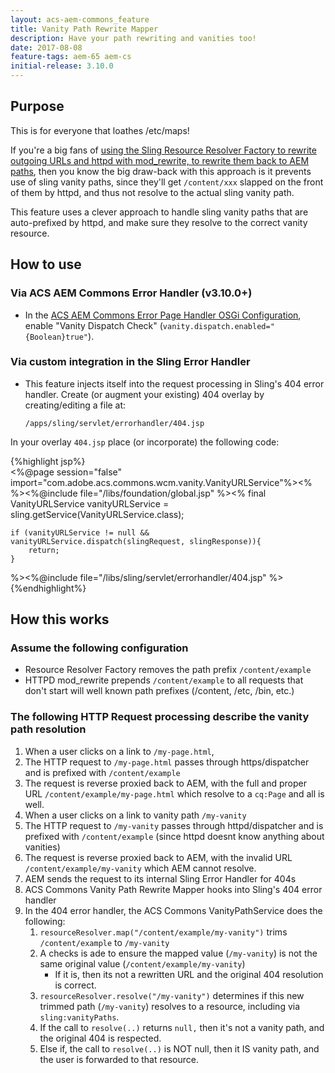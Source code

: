 ```yaml
---
layout: acs-aem-commons_feature
title: Vanity Path Rewrite Mapper
description: Have your path rewriting and vanities too!
date: 2017-08-08
feature-tags: aem-65 aem-cs
initial-release: 3.10.0
---
```


## Purpose

This is for everyone that loathes /etc/maps! 

If you're a big fans of [using the Sling Resource Resolver Factory to rewrite outgoing URLs and httpd with mod_rewrite, to rewrite them back to AEM paths](http://www.cognifide.com/our-blogs/cq/multidomain-cq-mappings-and-apache-configuration/),
then you know the big draw-back with this approach is it prevents use of sling vanity paths, since they'll get `/content/xxx` slapped on the front of them by httpd, 
and thus not resolve to the actual sling vanity path. 

This feature uses a clever approach to handle sling vanity paths that are auto-prefixed by httpd, and make sure they resolve to the correct vanity resource.  

## How to use

### Via ACS AEM Commons Error Handler (v3.10.0+)

* In the [ACS AEM Commons Error Page Handler OSGi Configuration](http://localhost:4502/system/console/configMgr/com.adobe.acs.commons.errorpagehandler.impl.ErrorPageHandlerImpl), enable "Vanity Dispatch Check" (`vanity.dispatch.enabled="{Boolean}true"`).

### Via custom integration in the Sling Error Handler

* This feature injects itself into the request processing in Sling's 404 error handler. Create (or augment your existing) 404 overlay by creating/editing a file at: 

    `/apps/sling/servlet/errorhandler/404.jsp`

In your overlay `404.jsp` place (or incorporate) the following code:

{%highlight jsp%}    
<%@page session="false"
        import="com.adobe.acs.commons.wcm.vanity.VanityURLService"%><%
%><%@include file="/libs/foundation/global.jsp" %><%
    final VanityURLService vanityURLService = sling.getService(VanityURLService.class);
    
    if (vanityURLService != null && vanityURLService.dispatch(slingRequest, slingResponse)){
        return;
    }      
%><%@include file="/libs/sling/servlet/errorhandler/404.jsp" %>
{%endhighlight%}


## How this works

### Assume the following configuration

* Resource Resolver Factory removes the path prefix `/content/example`
* HTTPD mod_rewrite prepends `/content/example` to all requests that don't start will well known path prefixes (/content, /etc, /bin, etc.)

### The following HTTP Request processing describe the vanity path resolution

1. When a user clicks on a link to `/my-page.html`,
2. The HTTP request to `/my-page.html` passes through https/dispatcher and is prefixed with `/content/example`
3. The request is reverse proxied back to AEM, with the full and proper URL `/content/example/my-page.html` which resolve to a `cq:Page` and all is well.
4. When a user clicks on a link to vanity path `/my-vanity`
5. The HTTP request to `/my-vanity` passes through httpd/dispatcher and is prefixed with `/content/example` (since httpd doesnt know anything about vanities)
6. The request is reverse proxied back to AEM, with the invalid URL `/content/example/my-vanity` which AEM cannot resolve.
7. AEM sends the request to its internal Sling Error Handler for 404s
8. ACS Commons Vanity Path Rewrite Mapper hooks into Sling's 404 error handler 
9. In the 404 error handler, the ACS Commons VanityPathService does the following:
    1. `resourceResolver.map("/content/example/my-vanity")`  trims `/content/example` to `/my-vanity`
    2. A checks is ade to ensure the  mapped value (`/my-vanity`) is not the same original value (`/content/example/my-vanity`)
        * If it is, then its not a rewritten URL and the original 404 resolution is correct.
    3. `resourceResolver.resolve("/my-vanity")` determines if this new trimmed path (`/my-vanity`) resolves to a resource, including via `sling:vanityPaths`.
    4. If the call to `resolve(..)` returns `null,` then it's not a vanity path, and the original 404 is respected.
    5. Else if, the call to `resolve(..)` is NOT null, then it IS vanity path, and the user is forwarded to that resource.